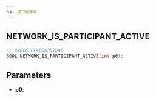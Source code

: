 ```yaml
---
ns: NETWORK
---
```

## NETWORK_IS_PARTICIPANT_ACTIVE

```c
// 0x6FF8FF40B6357D45
BOOL NETWORK_IS_PARTICIPANT_ACTIVE(int p0);
```

## Parameters
* **p0**:
